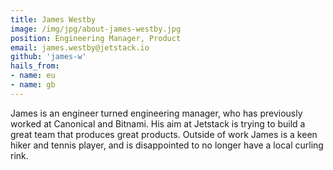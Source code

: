```yaml
---
title: James Westby
image: /img/jpg/about-james-westby.jpg
position: Engineering Manager, Product
email: james.westby@jetstack.io
github: 'james-w'
hails_from:
- name: eu
- name: gb
---
```


James is an engineer turned engineering manager, who has previously worked at
Canonical and Bitnami. His aim at Jetstack is trying to build a great team that
produces great products. Outside of work James is a keen hiker and tennis player,
and is disappointed to no longer have a local curling rink.
